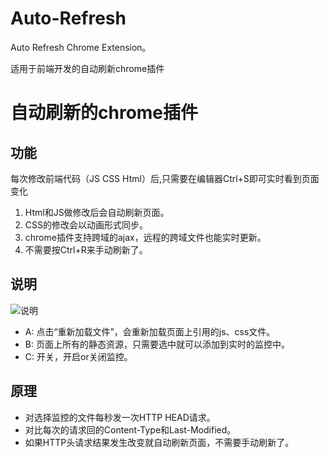 Auto-Refresh
============

Auto Refresh Chrome Extension。 

适用于前端开发的自动刷新chrome插件

# 自动刷新的chrome插件

## 功能

每次修改前端代码（JS CSS Html）后,只需要在编辑器Ctrl+S即可实时看到页面变化

1. Html和JS做修改后会自动刷新页面。
2. CSS的修改会以动画形式同步。
3. chrome插件支持跨域的ajax，远程的跨域文件也能实时更新。
4. 不需要按Ctrl+R来手动刷新了。

## 说明

![说明](http://gtms01.alicdn.com/tps/i1/T1TKlfFu4aXXbNKrY0-514-362.jpg)

* A: 点击“重新加载文件”，会重新加载页面上引用的js、css文件。
* B: 页面上所有的静态资源，只需要选中就可以添加到实时的监控中。
* C: 开关，开启or关闭监控。

## 原理

* 对选择监控的文件每秒发一次HTTP HEAD请求。
* 对比每次的请求回的Content-Type和Last-Modified。
* 如果HTTP头请求结果发生改变就自动刷新页面，不需要手动刷新了。
